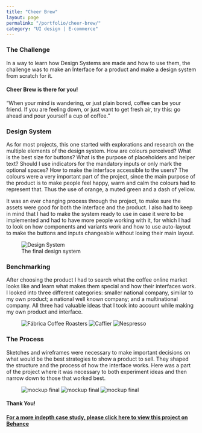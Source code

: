 ```yaml
---
title: "Cheer Brew"
layout: page
permalink: "/portfolio/cheer-brew/"
category: "UI design | E-commerce"
---
```


<article>
<div>
<h3>The Challenge</h3>
<p>In a way to learn how Design Systems are made and how to use them, the challenge was to make an Interface for a product and make a design system from scratch for it.</p>
</div>

<div>
<h4>Cheer Brew is there for you!</h4>
<p>“When your mind is wandering, or just plain bored, coffee can be your friend. If you are feeling down, or just want to get fresh air, try this: go ahead and pour yourself a cup of coffee.”</p>
</div>

<div>
<h3>Design System</h3>
<p>As for most projects, this one started with explorations and research on the multiple elements of the design system. How are colours perceived? What is the best size for buttons? What is the purpose of placeholders and helper text? Should I use indicators for the mandatory inputs or only mark the optional spaces? How to make the interface accessible to the users?
The colours were a very important part of the project, since the main purpose of the product is to make people feel happy, warm and calm the colours had to represent that. Thus the use of orange, a muted green and a dash of yellow.
</p>
<p>It was an ever changing process through the project, to make sure the assets were good for both the interface and the product.
I also had to keep in mind that I had to make the system ready to use in case it were to be implemented and had to have more people working with it, for which I had to look on how components and variants work and how to use auto-layout to make the buttons and inputs changeable without losing their main layout.</p>
<figure>
<img src="../../assets/images/designsystem.png" alt="Design System">
<figcaption>The final design system</figcaption>
</figure>
</div>



<div>
<h3>Benchmarking</h3>
<p>After choosing the product I had to search what the coffee online market looks like and learn what makes them special and how their interfaces work. I looked into three different categories: smaller national company, similar to my own product; a national well known company; and a multinational company. All three had valuable ideas that I took into account while making my own product and interface.</p>
<div>
<figure>
<img src="../../assets/images/fabrica-logo.png" alt="Fábrica Coffee Roasters">
<img src="../../assets/images/caffier-logo.svg" alt="Caffier">
<img src="../../assets/images/nespresso-logo.svg" alt="Nespresso">
</figure>
</div>
</div>

<div>
<h3>The Process</h3>
<p>Sketches and wireframes were necessary to make important decisions on what would be the best strategies to show a product to sell. They shaped the structure and the process of how the interface works. Here was a part of the project where it was necessary to both experiment ideas and then narrow down to those that worked best.</p>
<div>
<figure>
<img src="../../assets/images/cheer-mockup1.png" alt="mockup final">
<img src="../../assets/images/cheer-mockup2.png" alt="mockup final">
<img src="../../assets/images/cheer-mockup3.png" alt="mockup final">
</figure>
</div>
</div>

<h4>Thank You!</h4>
<a href="https://www.behance.net/gallery/113470175/Cheer-Brew" target="_blank"><h4>For a more indepth case study, please click here to view this project on Behance</h4></a>

</article>